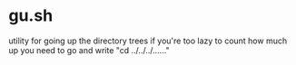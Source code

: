 # gu.sh
  utility for going up the directory trees if you're too lazy to count
  how much up you need to go and write "cd ../../../......"
